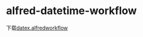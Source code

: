 # alfred-datetime-workflow

下载[datex.alfredworkflow](https://github.com/ltfred/alfred-datetime-workflow/releases/download/v1.0/datex.alfredworkflow)

